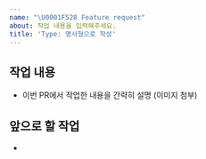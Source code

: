 ```yaml
---
name: "\U0001F528 Feature request"
about: 작업 내용을 입력해주세요.
title: 'Type: 명사형으로 작성'
---
```


## 작업 내용

- 이번 PR에서 작업한 내용을 간략히 설명 (이미지 첨부)

## 앞으로 할 작업

-

